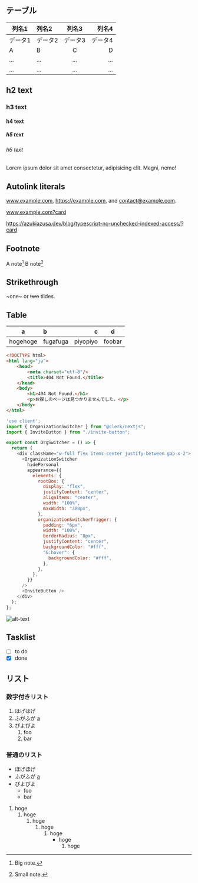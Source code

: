 ## テーブル

| 列名1 | 列名2 | 列名3 | 列名4 |
|-------|:------|:-----:|------:|
| データ1 | データ2 | データ3 | データ4 |
| A       | B       | C       | D       |
| ...     | ...     | ...     | ...     |
| ...     | ...     | ...     | ...     |

## h2 text

### h3 text

#### h4 text

##### h5 text

###### h6 text

Lorem ipsum dolor sit amet consectetur, adipisicing elit. Magni, nemo!

## Autolink literals

www.example.com, https://example.com, and contact@example.com.

www.example.com?card

https://azukiazusa.dev/blog/typescript-no-unchecked-indexed-access/?card

## Footnote

A note[^1]
B note[^2]

[^1]: Big note.
[^2]: Small note.

## Strikethrough

~one~ or ~~two~~ tildes.

## Table

| a | b  |  c |  d  |
| - | :- | -: | :-: |
| hogehoge | fugafuga | piyopiyo | foobar |

```html
<!DOCTYPE html>
<html lang="ja">
    <head>
        <meta charset="utf-8"/>
        <title>404 Not Found.</title>
    </head>
    <body>
        <h1>404 Not Found.</h1>
        <p>お探しのページは見つかりませんでした。</p>
    </body>
</html>

```

```javascript
'use client';
import { OrganizationSwitcher } from "@clerk/nextjs";
import { InviteButton } from "./invite-button";

export const OrgSwitcher = () => {
  return (
    <div className="w-full flex items-center justify-between gap-x-2">
      <OrganizationSwitcher
        hidePersonal
        appearance={{
          elements: {
            rootBox: {
              display: "flex",
              justifyContent: "center",
              alignItems: "center",
              width: "100%",
              maxWidth: "380px",
            },
            organizationSwitcherTrigger: {
              padding: "6px",
              width: "100%",
              borderRadius: "8px",
              justifyContent: "center",
              backgroundColor: "#fff",
              "&:hover": {
                backgroundColor: "#fff",
              },
            },
          },
        }}
      />
      <InviteButton />
    </div>
  );
};
```

![alt-text](https://images.microcms-assets.io/assets/07cf8440c5bd4a639fe5e30682a5f7a2/9f4b7be55ef74e388ce8c4237704a86c/22_11_23_%E6%A8%8B%E5%8F%A3.png?w=300&h=400&priority=true)

## Tasklist

* [ ] to do
* [x] done

## リスト

### 数字付きリスト
1. ほげほげ
2. ふがふが  [a](#a)
3. ぴよぴよ
    1. foo
    2. bar

### 普通のリスト
- ほげほげ
- ふがふが  [a](#a)
- ぴよぴよ
  - foo
  - bar

1. hoge
    1. hoge
        1. hoge
            1. hoge
                1. hoge
                    - hoge
                        1. hoge
                        